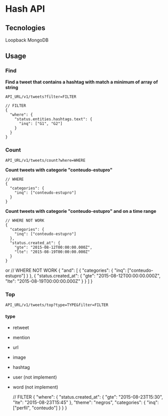 # Hash API

## Tecnologies
Loopback
MongoDB

## Usage

### Find

**Find a tweet that contains a hashtag with match a minimum of array of string**

    API_URL/v1/tweets?filter=FILTER

    // FILTER
    {
      "where": { 
        "status.entities.hashtags.text": { 
          "inq": ["G1", "G2"] 
        } 
      } 
    }

### Count

    API_URL/v1/tweets/count?where=WHERE

**Count tweets with categorie "conteudo-estupro"**

    // WHERE
    {
      "categories": {
        "inq": ["conteudo-estupro"]
      }
    }

**Count tweets with categorie "conteudo-estupro" and on a time range**

    // WHERE NOT WORK
    {
      "categories": {
        "inq": ["conteudo-estupro"]
      },
      "status.created_at": { 
        "gte": "2015-08-12T00:00:00.000Z",
        "lte": "2015-08-19T00:00:00.000Z"
      }
    }

or
    // WHERE NOT WORK
    {
      "and": [
        {
          "categories": {
            "inq": ["conteudo-estupro"]
          }
        },
        {
          "status.created_at": { 
            "gte": "2015-08-12T00:00:00.000Z",
            "lte": "2015-08-19T00:00:00.000Z"
          }
        }
      ]
    }

### Top

    API_URL/v1/tweets/top?type=TYPE&filter=FILTER

#### type
 - retweet
 - mention
 - url
 - image
 - hashtag
 - user (not implement)
 - word (not implement)

    // FILTER
    { 
      "where": { 
        "status.created_at": { 
          "gte": "2015-08-23T15:30", 
          "lte": "2015-08-23T15:45" 
        }, 
        "theme": "negros", 
        "categories": { 
          "inq": ["perfil", "conteudo"] 
        } 
      }
    }

